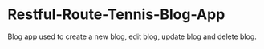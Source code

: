 # Restful-Route-Tennis-Blog-App
Blog app used to create a new blog, edit blog, update blog and delete blog.

